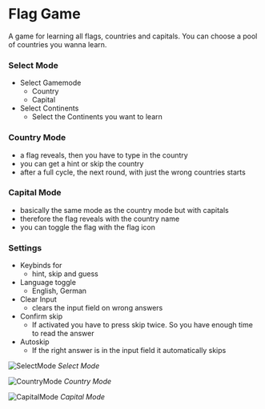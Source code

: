 # Flag Game
A game for learning all flags, countries and capitals. You can choose a pool of countries you wanna learn.

### Select Mode
- Select Gamemode
  - Country
  - Capital
- Select Continents
  - Select the Continents you want to learn

### Country Mode
- a flag reveals, then you have to type in the country
- you can get a hint or skip the country
- after a full cycle, the next round, with just the wrong countries starts

### Capital Mode
- basically the same mode as the country mode but with capitals
- therefore the flag reveals with the country name
- you can toggle the flag with the flag icon

### Settings
- Keybinds for
  - hint, skip and guess
- Language toggle
  - English, German
- Clear Input
  - clears the input field on wrong answers
- Confirm skip
  - If activated you have to press skip twice. So you have enough time to read the answer 
- Autoskip
  - If the right answer is in the input field it automatically skips

![SelectMode](https://github.com/Michiii11/Flags/assets/92372034/1019012f-215c-4d16-a6b5-c1c1330c9ce9)
*Select Mode*

![CountryMode](https://github.com/Michiii11/Flags/assets/92372034/ed2d3c03-ff77-4093-90c6-6150f26a89ce)
*Country Mode*

![CapitalMode](https://github.com/Michiii11/Flags/assets/92372034/9289a9c8-b13c-4c67-9869-d097b8ec4072)
*Capital Mode*
